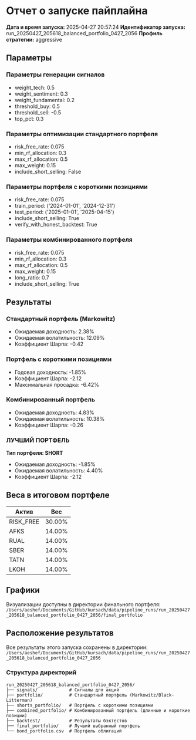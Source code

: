 # Отчет о запуске пайплайна

**Дата и время запуска:** 2025-04-27 20:57:24
**Идентификатор запуска:** run_20250427_205618_balanced_portfolio_0427_2056
**Профиль стратегии:** aggressive

## Параметры

### Параметры генерации сигналов
- weight_tech: 0.5
- weight_sentiment: 0.3
- weight_fundamental: 0.2
- threshold_buy: 0.5
- threshold_sell: -0.5
- top_pct: 0.3

### Параметры оптимизации стандартного портфеля
- risk_free_rate: 0.075
- min_rf_allocation: 0.3
- max_rf_allocation: 0.5
- max_weight: 0.15
- include_short_selling: False

### Параметры портфеля с короткими позициями
- risk_free_rate: 0.075
- train_period: ('2024-01-01', '2024-12-31')
- test_period: ('2025-01-01', '2025-04-15')
- include_short_selling: True
- verify_with_honest_backtest: True

### Параметры комбинированного портфеля
- risk_free_rate: 0.075
- min_rf_allocation: 0.3
- max_rf_allocation: 0.5
- max_weight: 0.15
- long_ratio: 0.7
- include_short_selling: True

## Результаты

### Стандартный портфель (Markowitz)

- Ожидаемая доходность: 2.38%
- Ожидаемая волатильность: 12.09%
- Коэффициент Шарпа: -0.42

### Портфель с короткими позициями

- Годовая доходность: -1.85%
- Коэффициент Шарпа: -2.12
- Максимальная просадка: -6.42%

### Комбинированный портфель

- Ожидаемая доходность: 4.83%
- Ожидаемая волатильность: 10.38%
- Коэффициент Шарпа: -0.26

### ЛУЧШИЙ ПОРТФЕЛЬ

**Тип портфеля: SHORT**

- Ожидаемая доходность: -1.85%
- Ожидаемая волатильность: 4.40%
- Коэффициент Шарпа: -2.12

## Веса в итоговом портфеле

| Актив | Вес |
|-------|-----|
| RISK_FREE | 30.00% |
| AFKS | 14.00% |
| RUAL | 14.00% |
| SBER | 14.00% |
| TATN | 14.00% |
| LKOH | 14.00% |

## Графики

Визуализации доступны в директории финального портфеля:
`/Users/aeshef/Documents/GitHub/kursach/data/pipeline_runs/run_20250427_205618_balanced_portfolio_0427_2056/final_portfolio`

## Расположение результатов

Все результаты этого запуска сохранены в директории:
`/Users/aeshef/Documents/GitHub/kursach/data/pipeline_runs/run_20250427_205618_balanced_portfolio_0427_2056`

### Структура директорий

```
run_20250427_205618_balanced_portfolio_0427_2056/
├── signals/            # Сигналы для акций
├── portfolio/          # Стандартный портфель (Markowitz/Black-Litterman)
├── shorts_portfolio/   # Портфель с короткими позициями
├── combined_portfolio/ # Комбинированный портфель (длинные и короткие позиции)
├── backtest/           # Результаты бэктестов
├── final_portfolio/    # Лучший выбранный портфель
└── bond_portfolio.csv  # Портфель облигаций
```
